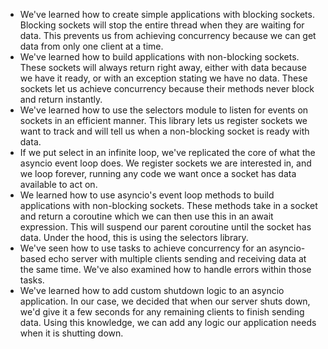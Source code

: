 - We've learned how to create simple applications with blocking sockets. Blocking sockets will stop the entire thread when they are waiting for data. This prevents us from achieving concurrency because we can get data from only one client at a time.
- We've learned how to build applications with non-blocking sockets. These sockets will always return right away, either with data because we have it ready, or with an exception stating we have no data. These sockets let us achieve concurrency because their methods never block and return instantly.
- We've learned how to use the selectors module to listen for events on sockets in an efficient manner. This library lets us register sockets we want to track and will tell us when a non-blocking socket is ready with data.
- If we put select in an infinite loop, we've replicated the core of what the asyncio event loop does. We register sockets we are interested in, and we loop forever, running any code we want once a socket has data available to act on.
- We learned how to use asyncio's event loop methods to build applications with non-blocking sockets. These methods take in a socket and return a coroutine which we can then use this in an await expression. This will suspend our parent coroutine until the socket has data. Under the hood, this is using the selectors library.
- We've seen how to use tasks to achieve concurrency for an asyncio-based echo server with multiple clients sending and receiving data at the same time. We've also examined how to handle errors within those tasks.
- We've learned how to add custom shutdown logic to an asyncio application. In our case, we decided that when our server shuts down, we'd give it a few seconds for any remaining clients to finish sending data. Using this knowledge, we can add any logic our application needs when it is shutting down.
